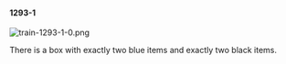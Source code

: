 #### 1293-1
![train-1293-1-0.png](https://github.com/lil-lab/nlvr/raw/master/nlvr/train/images/59/train-1293-1-0.png "train-1293-1-0.png")

There is a box with exactly two blue items and exactly two black items.